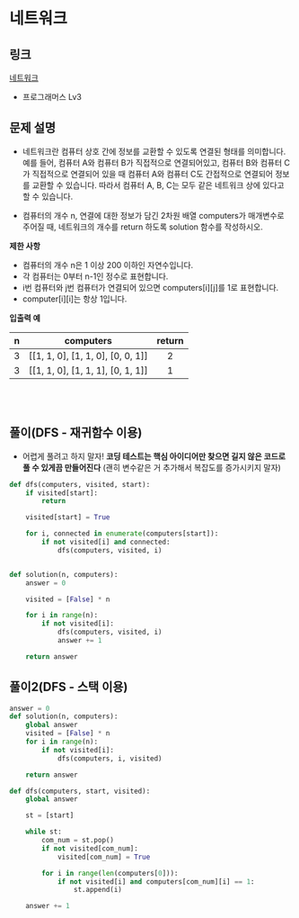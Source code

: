 # 네트워크

## 링크

[네트워크](https://programmers.co.kr/learn/courses/30/lessons/43162#)

- 프로그래머스 Lv3

## 문제 설명

- 네트워크란 컴퓨터 상호 간에 정보를 교환할 수 있도록 연결된 형태를 의미합니다. 예를 들어, 컴퓨터 A와 컴퓨터 B가 직접적으로 연결되어있고, 컴퓨터 B와 컴퓨터 C가 직접적으로 연결되어 있을 때 컴퓨터 A와 컴퓨터 C도 간접적으로 연결되어 정보를 교환할 수 있습니다. 따라서 컴퓨터 A, B, C는 모두 같은 네트워크 상에 있다고 할 수 있습니다.

- 컴퓨터의 개수 n, 연결에 대한 정보가 담긴 2차원 배열 computers가 매개변수로 주어질 때, 네트워크의 개수를 return 하도록 solution 함수를 작성하시오.

**제한 사항**

- 컴퓨터의 개수 n은 1 이상 200 이하인 자연수입니다.
- 각 컴퓨터는 0부터 n-1인 정수로 표현합니다.
- i번 컴퓨터와 j번 컴퓨터가 연결되어 있으면 computers[i][j]를 1로 표현합니다.
- computer[i][i]는 항상 1입니다.

**입출력 예**

|  n  |             computers             | return |
| :-: | :-------------------------------: | :----: |
|  3  | [[1, 1, 0], [1, 1, 0], [0, 0, 1]] |   2    |
|  3  | [[1, 1, 0], [1, 1, 1], [0, 1, 1]] |   1    |

<br></br>

## 풀이(DFS - 재귀함수 이용)

- 어렵게 풀려고 하지 말자! **코딩 테스트는 핵심 아이디어만 찾으면 길지 않은 코드로 풀 수 있게끔 만들어진다** (괜히 변수같은 거 추가해서 복잡도를 증가시키지 말자)

```python
def dfs(computers, visited, start):
    if visited[start]:
        return

    visited[start] = True

    for i, connected in enumerate(computers[start]):
        if not visited[i] and connected:
            dfs(computers, visited, i)


def solution(n, computers):
    answer = 0

    visited = [False] * n

    for i in range(n):
        if not visited[i]:
            dfs(computers, visited, i)
            answer += 1

    return answer
```

## 풀이2(DFS - 스택 이용)

```python
answer = 0
def solution(n, computers):
    global answer
    visited = [False] * n
    for i in range(n):
        if not visited[i]:
            dfs(computers, i, visited)

    return answer

def dfs(computers, start, visited):
    global answer

    st = [start]

    while st:
        com_num = st.pop()
        if not visited[com_num]:
            visited[com_num] = True

        for i in range(len(computers[0])):
            if not visited[i] and computers[com_num][i] == 1:
                st.append(i)

    answer += 1
```
